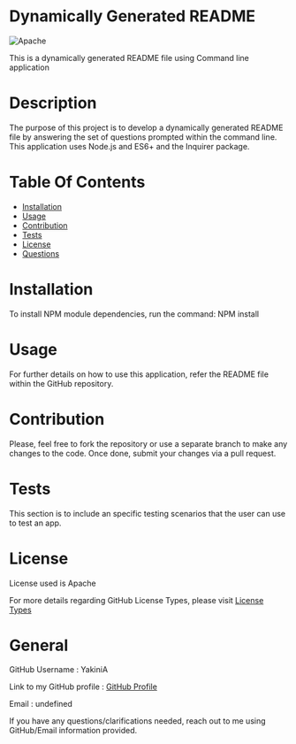 
# Dynamically Generated README

![Apache](https://img.shields.io/badge/License-Apache-blue.svg)

This is a dynamically generated README file using Command line application

# Description

The purpose of this project is to develop a dynamically generated README file by answering the set of questions prompted within the command line. This application uses Node.js and ES6+ and the Inquirer package.

# Table Of Contents

* [Installation](#Installation)
* [Usage](#Usage)
* [Contribution](#Contribution)
* [Tests](#Tests)
* [License](#License)
* [Questions](#General)

# Installation

To install NPM module dependencies, run the command: NPM install

# Usage

For further details on how to use this application, refer the README file within the GitHub repository.

# Contribution

Please, feel free to fork the repository or use a separate branch to make any changes to the code. Once done, submit your changes via a pull request.

# Tests
This section is to include an specific testing scenarios that the user can use to test an app.

# License

License used is Apache

For more details regarding GitHub License Types, please visit [License Types](https://choosealicense.com/licenses/)

# General

GitHub Username : YakiniA

Link to my GitHub profile : [GitHub Profile](https://github.com/YakiniA)

Email : undefined

If you have any questions/clarifications needed, reach out to me using GitHub/Email information provided.
